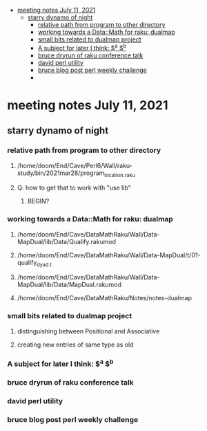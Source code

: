 - [meeting notes July 11, 2021](#orgd17492a)
  - [starry dynamo of night](#org950270a)
    - [relative path from program to other directory](#org144d0f2)
    - [working towards a Data::Math for raku: dualmap](#orgca91c03)
    - [small bits related to dualmap project](#org16de2f9)
    - [A subject for later I think: $<sup>a</sup> $<sup>b</sup>](#orgb84b9d0)
    - [bruce dryrun of raku conference talk](#orgf1b836d)
    - [david perl utility](#org140c38e)
    - [bruce blog post perl weekly challenge](#org4806983)
    - [](#org6f2594f)


<a id="orgd17492a"></a>

# meeting notes July 11, 2021


<a id="org950270a"></a>

## starry dynamo of night


<a id="org144d0f2"></a>

### relative path from program to other directory

1.  /home/doom/End/Cave/Perl6/Wall/raku-study/bin/2021mar28/program<sub>location.raku</sub>

2.  Q: how to get that to work with "use lib"

    1.  BEGIN?


<a id="orgca91c03"></a>

### working towards a Data::Math for raku: dualmap

1.  /home/doom/End/Cave/DataMathRaku/Wall/Data-MapDual/lib/Data/Qualify.rakumod

2.  /home/doom/End/Cave/DataMathRaku/Wall/Data-MapDual/t/01-qualify<sub>dyad.t</sub>

3.  /home/doom/End/Cave/DataMathRaku/Wall/Data-MapDual/lib/Data/MapDual.rakumod

4.  /home/doom/End/Cave/DataMathRaku/Notes/notes-dualmap


<a id="org16de2f9"></a>

### small bits related to dualmap project

1.  distinguishing between Positional and Associative

2.  creating new entries of same type as old


<a id="orgb84b9d0"></a>

### A subject for later I think: $<sup>a</sup> $<sup>b</sup>


<a id="orgf1b836d"></a>

### bruce dryrun of raku conference talk


<a id="org140c38e"></a>

### david perl utility


<a id="org4806983"></a>

### bruce blog post perl weekly challenge


<a id="org6f2594f"></a>

###
